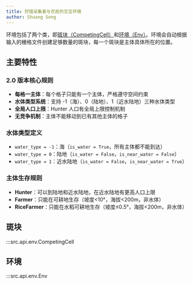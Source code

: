```yaml
---
title: 狩猎采集者与农民的交互环境
author: Shuang Song
---
```


环境包括了两个类，即[斑块（CompetingCell）](#斑块)和[环境（Env）](#环境)。环境会自动根据输入的栅格文件创建足够数量的斑块，每一个斑块是主体具体所在的位置。

## 主要特性

### 2.0 版本核心规则
- **每格一主体**：每个格子只能有一个主体，严格遵守空间约束
- **水体类型系统**：支持 -1（海）、0（陆地）、1（近水陆地）三种水体类型
- **全局人口上限**：Hunter 人口有全局上限控制机制
- **无竞争机制**：主体不能移动到已有其他主体的格子

### 水体类型定义
- `water_type = -1`：海（`is_water = True`，所有主体都不能到达）
- `water_type = 0`：陆地（`is_water = False`，`is_near_water = False`）
- `water_type = 1`：近水陆地（`is_water = False`，`is_near_water = True`）

### 主体生存规则
- **Hunter**：可以到陆地和近水陆地，在近水陆地有更高人口上限
- **Farmer**：只能在可耕地生存（坡度<10°，海拔<200m，非水体）
- **RiceFarmer**：只能在水稻可耕地生存（坡度≤0.5°，海拔<200m，非水体）

## 斑块

:::src.api.env.CompetingCell

## 环境

:::src.api.env.Env
